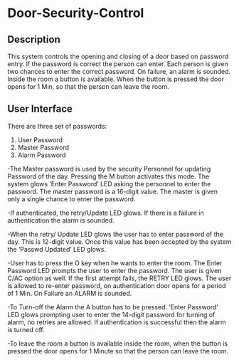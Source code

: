 # Door-Security-Control

## Description

This system controls the opening and closing of a door based on password entry. If the password is correct the person can enter. Each person is given two chances to enter the correct password. On failure, an alarm is sounded. Inside the room a button is available. When the button is pressed the door opens for 1 Min, so that the person can leave the room.

## User Interface

There are three set of passwords:
1. User Password
2. Master Password
3. Alarm Password

-The Master password is used by the security Personnel for updating Password of the day. Pressing the M button activates this mode. The system glows ‘Enter Password’ LED asking the personnel to enter the password. The master password is a 16-digit value. The master is given only a single chance to enter the password.

-If authenticated, the retry/Update LED glows. If there is a failure in authentication the alarm is sounded.

-When the retry/ Update LED glows the user has to enter password of the day. This is 12-digit value. Once this value has been accepted by the system the ‘Passwd Updated’ LED glows.

-User has to press the O key when he wants to enter the room. The Enter Password LED prompts the user to enter the password. The user is given C/AC option as well. If the first attempt fails, the RETRY LED glows. The user is allowed to re-enter password, on authentication door opens for a period of 1 Min. On Failure an ALARM is sounded.

-To Turn-off the Alarm the A button has to be pressed. ‘Enter Password’ LED glows prompting user to enter the 14-digit password for turning of alarm, no retries are allowed. If authentication is successful then the alarm is turned off.

-To leave the room a button is available inside the room, when the button is pressed the door opens for 1 Minute so that the person can leave the room.



